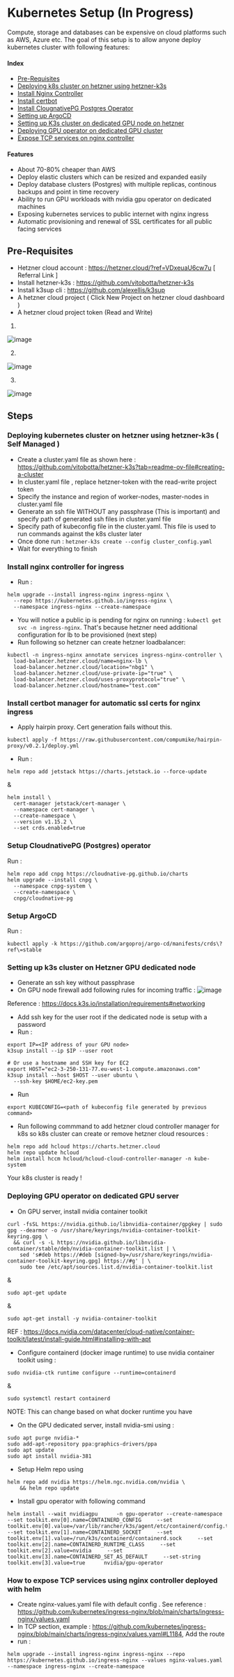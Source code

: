 # Kubernetes Setup (In Progress)
Compute, storage and databases can be expensive on cloud platforms such as AWS, Azure etc. The goal of this setup is to allow anyone deploy kubernetes cluster with following features:

#### Index
- [Pre-Requisites](https://github.com/dineshpabbi10/kubernetes-setup/blob/main/README.md#pre-requisites)
- [Deploying k8s cluster on hetzner using hetzner-k3s](https://github.com/dineshpabbi10/kubernetes-setup/blob/main/README.md#deploying-kubernetes-cluster-on-hetzner-using-hetzner-k3s--self-managed-)
- [Install Nginx Controller](https://github.com/dineshpabbi10/kubernetes-setup/blob/main/README.md#install-nginx-controller-for-ingress)
- [Install certbot](https://github.com/dineshpabbi10/kubernetes-setup/blob/main/README.md#install-certbot-manager-for-automatic-ssl-certs-for-nginx-ingress)
- [Install ClougnativePG Postgres Operator](https://github.com/dineshpabbi10/kubernetes-setup/blob/main/README.md#setup-cloudnativepg-postgres-operator)
- [Setting up ArgoCD](https://github.com/dineshpabbi10/kubernetes-setup/blob/main/README.md#setup-argocd)
- [Setting up K3s cluster on dedicated GPU node on hetzner](https://github.com/dineshpabbi10/kubernetes-setup/blob/main/README.md#setting-up-k3s-cluster-on-hetzner-gpu-dedicated-node)
- [Deploying GPU operator on dedicated GPU cluster](https://github.com/dineshpabbi10/kubernetes-setup/blob/main/README.md#deploying-gpu-operator-on-dedicated-gpu-server)
- [Expose TCP services on nginx controller](https://github.com/dineshpabbi10/kubernetes-setup/blob/main/README.md#how-to-expose-tcp-services-using-nginx-controller-deployed-with-helm)

#### Features
- About 70-80% cheaper than AWS
- Deploy elastic clusters which can be resized and expanded easily
- Deploy database clusters (Postgres) with multiple replicas, continous backups and point in time recovery
- Ability to run GPU workloads with nvidia gpu operator on dedicated machines
- Exposing kubernetes services to public internet with nginx ingress
- Automatic provisioning and renewal of SSL certificates for all public facing services

## Pre-Requisites
- Hetzner cloud account : https://hetzner.cloud/?ref=VDxeuaU6cw7u [ Referral Link ]
- Install hetzner-k3s : https://github.com/vitobotta/hetzner-k3s
- Install k3sup cli : https://github.com/alexellis/k3sup
- A hetzner cloud project ( Click New Project on hetzner cloud dashboard )
- A hetzner cloud project token (Read and Write)
1.
![image](https://github.com/user-attachments/assets/4ee45ae0-97ee-4ce7-8846-9ac07a007ce4)

2.
![image](https://github.com/user-attachments/assets/a9213b77-894a-4524-ba6b-e0078273d2a2)

3.
![image](https://github.com/user-attachments/assets/5e7899ba-2dc0-49d3-ab9e-9f31ab33affa)

## Steps
### Deploying kubernetes cluster on hetzner using hetzner-k3s ( Self Managed )
- Create a cluster.yaml file as shown here : https://github.com/vitobotta/hetzner-k3s?tab=readme-ov-file#creating-a-cluster
- In cluster.yaml file , replace hetzner-token with the read-write project token
- Specify the instance and region of worker-nodes, master-nodes in cluster.yaml file
- Generate an ssh file WITHOUT any passphrase (This is important) and specify path of generated ssh files in cluster.yaml file
- Specify path of kubeconfig file in the cluster.yaml. This file is used to run commands against the k8s cluster later
- Once done run : 
```hetzner-k3s create --config cluster_config.yaml```
- Wait for everything to finish

### Install nginx controller for ingress
- Run :
```
helm upgrade --install ingress-nginx ingress-nginx \
  --repo https://kubernetes.github.io/ingress-nginx \
  --namespace ingress-nginx --create-namespace
```
- You will notice a public ip is pending for nginx on running : `kubectl get svc -n ingress-nginx`. That's because hetzner need additional configuration for lb to be provisioned (next step)
- Run following so hetzner can create hetzner loadbalancer:
```
kubectl -n ingress-nginx annotate services ingress-nginx-controller \
  load-balancer.hetzner.cloud/name=nginx-lb \
  load-balancer.hetzner.cloud/location="nbg1" \
  load-balancer.hetzner.cloud/use-private-ip="true" \
  load-balancer.hetzner.cloud/uses-proxyprotocol="true" \
  load-balancer.hetzner.cloud/hostname="test.com"
```

### Install certbot manager for automatic ssl certs for nginx ingress
- Apply hairpin proxy. Cert generation fails without this.
```
kubectl apply -f https://raw.githubusercontent.com/compumike/hairpin-proxy/v0.2.1/deploy.yml
```
- Run :
```
helm repo add jetstack https://charts.jetstack.io --force-update
```
&
```
helm install \
  cert-manager jetstack/cert-manager \
  --namespace cert-manager \
  --create-namespace \
  --version v1.15.2 \
  --set crds.enabled=true
```

### Setup CloudnativePG (Postgres) operator
Run :
```
helm repo add cnpg https://cloudnative-pg.github.io/charts
helm upgrade --install cnpg \
  --namespace cnpg-system \
  --create-namespace \
  cnpg/cloudnative-pg
```

### Setup ArgoCD 
Run :
```
kubectl apply -k https://github.com/argoproj/argo-cd/manifests/crds\?ref\=stable
```

### Setting up k3s cluster on Hetzner GPU dedicated node

- Generate an ssh key without passphrase
- On GPU node firewall add following rules for incoming traffic :
![image](https://github.com/user-attachments/assets/0255710d-1c9b-4857-b590-ef6a0865a0f3)

Reference : https://docs.k3s.io/installation/requirements#networking

- Add ssh key for the user root if the dedicated node is setup with a password
- Run :
```
export IP=<IP address of your GPU node>
k3sup install --ip $IP --user root

# Or use a hostname and SSH key for EC2
export HOST="ec2-3-250-131-77.eu-west-1.compute.amazonaws.com"
k3sup install --host $HOST --user ubuntu \
  --ssh-key $HOME/ec2-key.pem
```
- Run 
```
export KUBECONFIG=<path of kubeconfig file generated by previous command>
```
- Run following commmand to add hetzner cloud controller manager for k8s so k8s cluster can create or remove hetzner cloud resources :
```
helm repo add hcloud https://charts.hetzner.cloud
helm repo update hcloud
helm install hccm hcloud/hcloud-cloud-controller-manager -n kube-system
```
Your k8s cluster is ready !

### Deploying GPU operator on dedicated GPU server
- On GPU server, install nvidia container toolkit
```
curl -fsSL https://nvidia.github.io/libnvidia-container/gpgkey | sudo gpg --dearmor -o /usr/share/keyrings/nvidia-container-toolkit-keyring.gpg \
  && curl -s -L https://nvidia.github.io/libnvidia-container/stable/deb/nvidia-container-toolkit.list | \
    sed 's#deb https://#deb [signed-by=/usr/share/keyrings/nvidia-container-toolkit-keyring.gpg] https://#g' | \
    sudo tee /etc/apt/sources.list.d/nvidia-container-toolkit.list
```
&

```
sudo apt-get update
```

&

```
sudo apt-get install -y nvidia-container-toolkit
```

REF : https://docs.nvidia.com/datacenter/cloud-native/container-toolkit/latest/install-guide.html#installing-with-apt

- Configure containerd (docker image runtime) to use nvidia container toolkit using :

```
sudo nvidia-ctk runtime configure --runtime=containerd
```

&

```
sudo systemctl restart containerd
```

NOTE: This can change based on what docker runtime you have 

- On the GPU dedicated server, install nvidia-smi using :
```
sudo apt purge nvidia-*
sudo add-apt-repository ppa:graphics-drivers/ppa
sudo apt update
sudo apt install nvidia-381
```
- Setup Helm repo using 
```
helm repo add nvidia https://helm.ngc.nvidia.com/nvidia \
    && helm repo update
```
- Install gpu operator with following command
 
```
helm install --wait nvidiagpu      -n gpu-operator --create-namespace     --set toolkit.env[0].name=CONTAINERD_CONFIG     --set toolkit.env[0].value=/var/lib/rancher/k3s/agent/etc/containerd/config.toml     --set toolkit.env[1].name=CONTAINERD_SOCKET     --set toolkit.env[1].value=/run/k3s/containerd/containerd.sock     --set toolkit.env[2].name=CONTAINERD_RUNTIME_CLASS     --set toolkit.env[2].value=nvidia     --set toolkit.env[3].name=CONTAINERD_SET_AS_DEFAULT     --set-string toolkit.env[3].value=true      nvidia/gpu-operator
```


### How to expose TCP services using nginx controller deployed with helm
- Create nginx-values.yaml file with default config . See reference : https://github.com/kubernetes/ingress-nginx/blob/main/charts/ingress-nginx/values.yaml
- In TCP section, example : https://github.com/kubernetes/ingress-nginx/blob/main/charts/ingress-nginx/values.yaml#L1184, Add the route
- run :
```
helm upgrade --install ingress-nginx ingress-nginx --repo https://kubernetes.github.io/ingress-nginx --values nginx-values.yaml --namespace ingress-nginx --create-namespace
```
